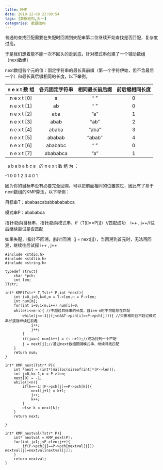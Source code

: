 ```yaml
---
title: KMP
date: 2018-12-08 23:09:54
tags: [数据结构,大一]
categories: 数据结构
---
```

普通的查找匹配需要在失配时回溯到失配串第二位继续开始查找是否匹配，复杂度过高。

于是我们想着能不能一次不回头的走到底，针对模式串创建了一个辅助数组（next数组）
<!-- More -->
next数组各个元的值：固定字符串的最长真前缀（第一个字符伊始，但不含最后一个）和最长真后缀相同的长度，以下举例。


n e x t 数 组 |	各元固定字符串 | 相同最长前后缀 | 前后缀相同长度
:----:|:----:|:----:|:----: 
n e x t [0] | a	| “ ” |0
n e x t [1]	| ab | “ ” | 0
n e x t [2]	| aba | “a” | 1
n e x t [3]	| abab | “ab” | 2
n e x t [4]	| ababa	| “aba”	| 3
n e x t [5]	| ababab | “abab” | 4
n e x t [6]	| abababc | “ ”	| 0
n e x t [7]	| abababca | “a” | 1
  a b a b a b c a   的 n e x t 数 组 为 ：

-1 0 0 1 2 3 4 0 1

因为你的目标串没有必要完全回溯，可以把前面相同的位置掠过，因此有了基于next数组的KMP算法，以下举例：

目标串T：ababaacababbabababca

模式串P：abababca



指针i指向目标串，指针j指向模式串，if（T[i]==P[j]）//匹配成功    i++ , j++//往后继续尝试是否匹配

如果失配，i指针不回溯，j指针回溯（j = next[j]），当回溯到首元时，无法再回溯，继续往后试探 i++ , j++

```C​
#include <stdio.h>
#include <stdlib.h>
#include <string.h>

typedef struct{
	char *pch;
	int len;
}Tstr;

int* KMP(Tstr* T,Tstr* P,int *next){
	int i=0,j=0,k=0,m = T->len,n = P->len;
	int num[m];
	for(int i=0;i<m;i++) num[i]=0;
	while(i<=m-n){ //不超过目标串的长度，且i>m-n时不可能存在匹配
		while(j==-1||(j<n&&T->pch[i]==P->pch[j])){ //只要相同且不超过模式串长度就继续往前走
			i++;
			j++;
		}
		if(j==n) num[k++] = (i-n+1);//成功找到一个匹配
		j = next[j];//通过next数组回溯模式串，继续寻找匹配
	}
	return num;
}

int* KMP_next(Tstr* P){
	int *next = (int*)malloc(sizeof(int)*(P->len));
	int j=0,k=-1,n = P->len;
	next[0] = -1;
	while(j<n){
		if(k==-1||P->pch[j]==P->pch[k]){
			next[j+1] = k+1;
			j++;
			k++;
		}
		else k = next[k];
	}
	return next;
	
}

int* KMP_nextval(Tstr* P){
	int* nextval = KMP_next(P);
	for(int j=1;j<P->len;j++){
		if(P->pch[j]==P->pch[nextval[j]]) nextval[j]=nextval[nextval[j]];
	}
	return nextval;
}
```

